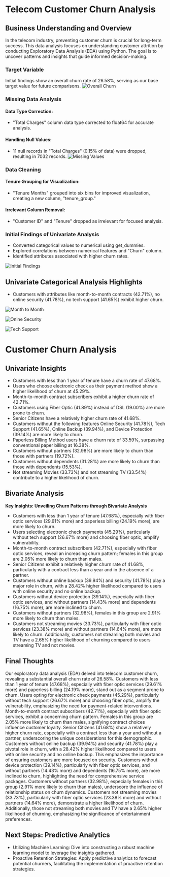 # Telecom Customer Churn Analysis

## Business Understanding and Overview

In the telecom industry, preventing customer churn is crucial for long-term success. This data analysis focuses on understanding customer attrition by conducting Exploratory Data Analysis (EDA) using Python. The goal is to uncover patterns and insights that guide informed decision-making.

### Target Variable
Initial findings show an overall churn rate of 26.58%, serving as our base target value for future comparisons.
![Overall Churn](Data/Images/Churn_Overall.png)
### Missing Data Analysis

#### Data Type Correction:
- "Total Charges" column data type corrected to float64 for accurate analysis.

#### Handling Null Values:
- 11 null records in "Total Charges" (0.15% of data) were dropped, resulting in 7032 records.
![Missing Values](Data/Images/Percentage_Missing_Values.png)
### Data Cleaning

#### Tenure Grouping for Visualization:
- "Tenure Months" grouped into six bins for improved visualization, creating a new column, "tenure_group."

#### Irrelevant Column Removal:
- "Customer ID" and "Tenure" dropped as irrelevant for focused analysis.

### Initial Findings of Univariate Analysis

- Converted categorical values to numerical using get_dummies.
- Explored correlations between numerical features and "Churn" column.
- Identified attributes associated with higher churn rates.
  
![Initial Findings](Data/Images/CvsAllData_Corr.png)

## Univariate Categorical Analysis Highlights

- Customers with attributes like month-to-month contracts (42.71%), no online security (41.78%), no tech support (41.65%) exhibit higher churn.
  
![Month to Month](Data/Images/CvsContract.png)

![Onine Security](Data/Images/CvsOnlineSecurity.png)

![Tech Support](Data/Images/CvsTechSupport.png)



# Customer Churn Analysis

## Univariate Insights

- Customers with less than 1 year of tenure have a churn rate of 47.68%.
- Users who choose electronic check as their payment method show a higher likelihood of churn at 45.29%.
- Month-to-month contract subscribers exhibit a higher churn rate of 42.71%.
- Customers using Fiber Optic (41.89%) instead of DSL (19.00%) are more prone to churn.
- Senior Citizens have a relatively higher churn rate of 41.68%.
- Customers without the following features Online Security (41.78%), Tech Support (41.65%), Online Backup (39.94%), and Device Protection (39.14%) are more likely to churn.
- Paperless Billing Method users have a churn rate of 33.59%, surpassing conventional paper billing at 16.38%.
- Customers without partners (32.98%) are more likely to churn than those with partners (19.72%).
- Customers without dependents (31.28%) are more likely to churn than those with dependents (15.53%).
- Not streaming Movies (33.73%) and not streaming TV (33.54%) contribute to a higher likelihood of churn.

## Bivariate Analysis

**Key Insights: Unveiling Churn Patterns through Bivariate Analysis**

- Customers with less than 1 year of tenure (47.68%), especially with fiber optic services (29.61% more) and paperless billing (24.19% more), are more likely to churn.
- Users selecting electronic check payments (45.29%), particularly without tech support (26.67% more) and choosing fiber optic, amplify vulnerability.
- Month-to-month contract subscribers (42.71%), especially with fiber optic services, reveal an increasing churn pattern; females in this group are 2.05% more likely to churn than males.
- Senior Citizens exhibit a relatively higher churn rate of 41.68%, particularly with a contract less than a year and in the absence of a partner.
- Customers without online backup (39.94%) and security (41.78%) play a major role in churn, with a 28.42% higher likelihood compared to users with online security and no online backup.
- Customers without device protection (39.14%), especially with fiber optic services, and without partners (14.43% more) and dependents (16.75% more), are more inclined to churn.
- Customers without partners (32.98%), females in this group are 2.91% more likely to churn than males.
- Customers not streaming movies (33.73%), particularly with fiber optic services (23.38% more) and without partners (14.64% more), are more likely to churn. Additionally, customers not streaming both movies and TV have a 2.65% higher likelihood of churning compared to users streaming TV and not movies.

## Final Thoughts

Our exploratory data analysis (EDA) delved into telecom customer churn, revealing a substantial overall churn rate of 26.58%. 
Customers with less than 1 year of tenure (47.68%), especially with fiber optic services (29.61% more) and paperless billing (24.19% more), stand out as a segment prone to churn.
Users opting for electronic check payments (45.29%), particularly without tech support (26.67% more) and choosing fiber optic, amplify the vulnerability, emphasizing the need for payment-related interventions.
Month-to-month contract subscribers (42.71%), especially with fiber optic services, exhibit a concerning churn pattern. Females in this group are 2.05% more likely to churn than males, signifying contract choices influence customer loyalty.
Senior Citizens (41.68%) show a relatively higher churn rate, especially with a contract less than a year and without a partner, underscoring the unique considerations for this demographic.
Customers without online backup (39.94%) and security (41.78%) play a pivotal role in churn, with a 28.42% higher likelihood compared to users with online security and no online backup. This emphasizes the importance of ensuring customers are more focused on security.
Customers without device protection (39.14%), particularly with fiber optic services, and without partners (14.43% more) and dependents (16.75% more), are more inclined to churn, highlighting the need for comprehensive service packages.
Customers without partners (32.98%), especially females in this group (2.91% more likely to churn than males), underscore the influence of relationship status on churn dynamics.
Customers not streaming movies (33.73%), particularly with fiber optic services (23.38% more) and without partners (14.64% more), demonstrate a higher likelihood of churn. Additionally, those not streaming both movies and TV have a 2.65% higher likelihood of churning, emphasizing the significance of entertainment preferences.

## Next Steps: Predictive Analytics

- Utilizing Machine Learning: Dive into constructing a robust machine learning model to leverage the insights gathered.
- Proactive Retention Strategies: Apply predictive analytics to forecast potential churners, facilitating the implementation of proactive retention strategies.


